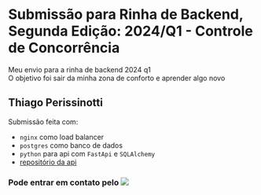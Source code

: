 # Submissão para Rinha de Backend, Segunda Edição: 2024/Q1 - Controle de Concorrência
Meu envio para a rinha de backend 2024 q1      
O objetivo foi sair da minha zona de conforto e aprender algo novo


## Thiago Perissinotti
Submissão feita com:
- `nginx` como load balancer
- `postgres` como banco de dados
- `python` para api com `FastApi` e `SQLAlchemy`
- [repositório da api](https://github.com/thiper01/rinha-de-backend-2024-q1django)

### Pode entrar em contato pelo <a href="https://www.linkedin.com/in/thiago-perissinotti/" target="_blank"><img src="https://img.shields.io/badge/LinkedIn-0077B5?style=for-the-badge&logo=linkedin&logoColor=white" /></a>
